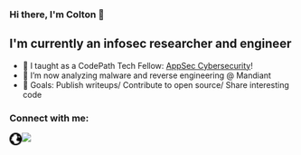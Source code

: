 ### Hi there, I'm Colton 👋 

## I'm currently an infosec researcher and engineer

- 🔭 I taught as a CodePath Tech Fellow: [AppSec Cybersecurity][course]!
- 🌱 I’m now analyzing malware and reverse engineering @ Mandiant
- 🥅 Goals: Publish writeups/ Contribute to open source/ Share interesting code

### Connect with me:

[<img align="left" width="22px" src="https://raw.githubusercontent.com/iconic/open-iconic/master/svg/globe.svg" />][website]
[<img align="left" width="22px" src="https://cdn.jsdelivr.net/npm/simple-icons@v3/icons/linkedin.svg" />][linkedin]

<br />

[website]: https://gabertan-colton.medium.com/
[course]: https://courses.codepath.org/snippets/cybersecurity_university/syllabus_10week
[linkedin]: https://www.linkedin.com/in/colton-gabertan-463836209/
